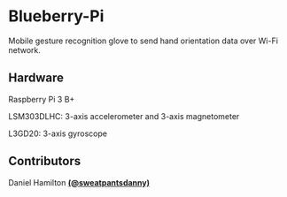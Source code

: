 # Blueberry-Pi
Mobile gesture recognition glove to send hand orientation data over Wi-Fi network.

## Hardware
Raspberry Pi 3 B+

LSM303DLHC: 3-axis accelerometer and 3-axis magnetometer

L3GD20: 3-axis gyroscope

## Contributors
Daniel Hamilton [**(@sweatpantsdanny)**](https://github.com/sweatpantsdanny)
